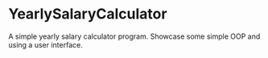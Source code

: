 # YearlySalaryCalculator
A simple yearly salary calculator program. Showcase some simple OOP and using a user interface. 
